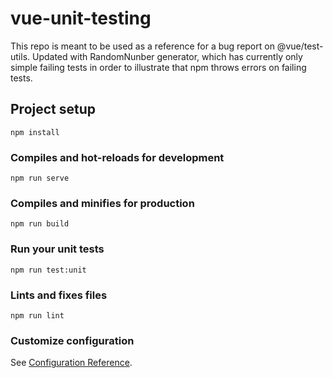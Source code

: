 # vue-unit-testing

This repo is meant to be used as a reference for a bug report on @vue/test-utils.
Updated with RandomNunber generator, which has currently only simple failing tests in order to illustrate that npm throws errors on failing tests.

## Project setup
```
npm install
```

### Compiles and hot-reloads for development
```
npm run serve
```

### Compiles and minifies for production
```
npm run build
```

### Run your unit tests
```
npm run test:unit
```

### Lints and fixes files
```
npm run lint
```

### Customize configuration
See [Configuration Reference](https://cli.vuejs.org/config/).
